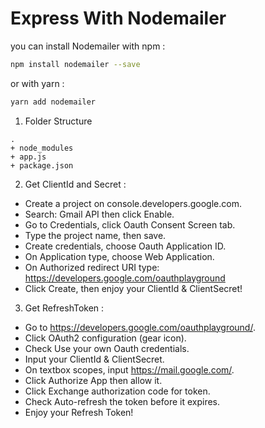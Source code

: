 # Express With Nodemailer

you can install Nodemailer with npm :

```sh
npm install nodemailer --save
```

or with yarn :

```sh
yarn add nodemailer
```

1. Folder Structure

```
.
+ node_modules
+ app.js
+ package.json
```

2. Get ClientId and Secret :

- Create a project on console.developers.google.com.
- Search: Gmail API then click Enable.
- Go to Credentials, click Oauth Consent Screen tab.
- Type the project name, then save.
- Create credentials, choose Oauth Application ID.
- On Application type, choose Web Application.
- On Authorized redirect URI type:
  https://developers.google.com/oauthplayground
- Click Create, then enjoy your ClientId & ClientSecret!

3. Get RefreshToken :

- Go to https://developers.google.com/oauthplayground/.
- Click OAuth2 configuration (gear icon).
- Check Use your own Oauth credentials.
- Input your ClientId & ClientSecret.
- On textbox scopes, input https://mail.google.com/.
- Click Authorize App then allow it.
- Click Exchange authorization code for token.
- Check Auto-refresh the token before it expires.
- Enjoy your Refresh Token!
